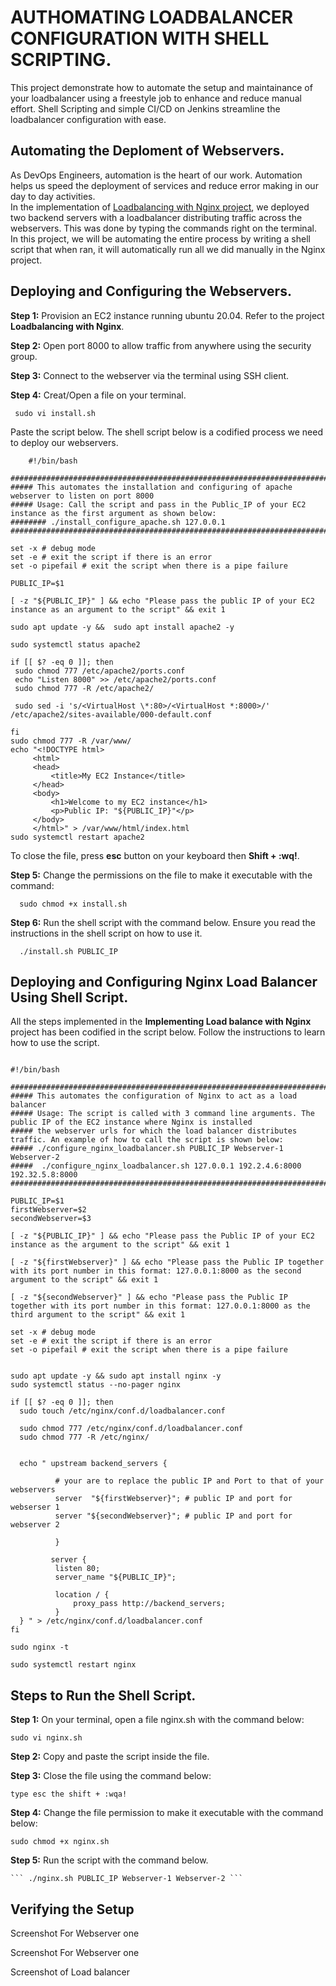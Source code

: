 # AUTHOMATING LOADBALANCER CONFIGURATION WITH SHELL SCRIPTING.
This project demonstrate how to automate the setup and maintainance of your loadbalancer using a freestyle job to enhance and reduce manual effort. Shell Scripting and simple CI/CD on Jenkins streamline the loadbalancer configuration with ease.

## Automating the Deploment of Webservers.

As DevOps Engineers, automation is the heart of our work. Automation helps us speed the deployment of services and reduce error making in our day to day activities.<br/>
In the implementation of [Loadbalancing with Nginx project](https://github.com/Saidat23/devops.pbl/edit/main/Loadbalancing%20with%20Nginx.md), we deployed two backend servers with a loadbalancer distributing traffic across the webservers. This was done by typing the commands right on the terminal.<br/>
In this project, we will be automating the entire process by writing a shell script that when ran, it will automatically run all we did manually in the Nginx project.<br/>

## Deploying and Configuring the Webservers.

**Step 1:** Provision an EC2 instance running ubuntu 20.04. Refer to the project **Loadbalancing with Nginx**.

**Step 2:** Open port 8000 to allow traffic from anywhere using the security group.

**Step 3:** Connect to the webserver via the terminal using SSH client.  

**Step 4:** Creat/Open a file on your terminal.

  ``` sudo vi install.sh```
         
Paste the script below. The shell script below is a codified process we need to deploy our webservers.

         
   ``` 
       #!/bin/bash 
       
#################################################################################################################### 
##### This automates the installation and configuring of apache webserver to listen on port 8000 
##### Usage: Call the script and pass in the Public_IP of your EC2 instance as the first argument as shown below: 
######## ./install_configure_apache.sh 127.0.0.1 
#################################################################################################################### 

set -x # debug mode
set -e # exit the script if there is an error
set -o pipefail # exit the script when there is a pipe failure

PUBLIC_IP=$1

[ -z "${PUBLIC_IP}" ] && echo "Please pass the public IP of your EC2 instance as an argument to the script" && exit 1

sudo apt update -y &&  sudo apt install apache2 -y

sudo systemctl status apache2

if [[ $? -eq 0 ]]; then
    sudo chmod 777 /etc/apache2/ports.conf
    echo "Listen 8000" >> /etc/apache2/ports.conf
    sudo chmod 777 -R /etc/apache2/

    sudo sed -i 's/<VirtualHost \*:80>/<VirtualHost *:8000>/' /etc/apache2/sites-available/000-default.conf

fi
sudo chmod 777 -R /var/www/
echo "<!DOCTYPE html> 
        <html>
        <head>
            <title>My EC2 Instance</title>
        </head>
        <body>
            <h1>Welcome to my EC2 instance</h1>
            <p>Public IP: "${PUBLIC_IP}"</p>
        </body>
        </html>" > /var/www/html/index.html 
sudo systemctl restart apache2  
  ```

To close the file, press **esc** button on your keyboard then **Shift + :wq!**.  

**Step 5:** Change the permissions on the file to make it executable with the command:

  ```   sudo chmod +x install.sh ```

  **Step 6:** Run the shell script with the command below. Ensure you read the instructions in the shell script on how to use it.

  ```   ./install.sh PUBLIC_IP ```

## Deploying and Configuring Nginx Load Balancer Using Shell Script.

All the steps implemented in the **Implementing Load balance with Nginx** project has been codified in the script below. Follow the instructions to learn how to use the script.

  ``` 

#!/bin/bash

######################################################################################################################
##### This automates the configuration of Nginx to act as a load balancer
##### Usage: The script is called with 3 command line arguments. The public IP of the EC2 instance where Nginx is installed
##### the webserver urls for which the load balancer distributes traffic. An example of how to call the script is shown below:
##### ./configure_nginx_loadbalancer.sh PUBLIC_IP Webserver-1 Webserver-2
#####  ./configure_nginx_loadbalancer.sh 127.0.0.1 192.2.4.6:8000  192.32.5.8:8000
############################################################################################################# 

PUBLIC_IP=$1
firstWebserver=$2
secondWebserver=$3

[ -z "${PUBLIC_IP}" ] && echo "Please pass the Public IP of your EC2 instance as the argument to the script" && exit 1

[ -z "${firstWebserver}" ] && echo "Please pass the Public IP together with its port number in this format: 127.0.0.1:8000 as the second argument to the script" && exit 1

[ -z "${secondWebserver}" ] && echo "Please pass the Public IP together with its port number in this format: 127.0.0.1:8000 as the third argument to the script" && exit 1

set -x # debug mode
set -e # exit the script if there is an error
set -o pipefail # exit the script when there is a pipe failure


sudo apt update -y && sudo apt install nginx -y
sudo systemctl status --no-pager nginx

if [[ $? -eq 0 ]]; then
    sudo touch /etc/nginx/conf.d/loadbalancer.conf

    sudo chmod 777 /etc/nginx/conf.d/loadbalancer.conf
    sudo chmod 777 -R /etc/nginx/

    
    echo " upstream backend_servers {

            # your are to replace the public IP and Port to that of your webservers
            server  "${firstWebserver}"; # public IP and port for webserser 1
            server "${secondWebserver}"; # public IP and port for webserver 2

            }

           server {
            listen 80;
            server_name "${PUBLIC_IP}";

            location / {
                proxy_pass http://backend_servers;   
            }
    } " > /etc/nginx/conf.d/loadbalancer.conf
fi

sudo nginx -t

sudo systemctl restart nginx

  ```

## Steps to Run the Shell Script.

**Step 1:** On your terminal, open a file nginx.sh with the command below:

  ``` sudo vi nginx.sh ```
  
**Step 2:** Copy and paste the script inside the file.

**Step 3:** Close the file using the command below:

  ```type esc the shift + :wqa!```

**Step 4:** Change the file permission to make it executable with the command below:

  ``` sudo chmod +x nginx.sh ```

  **Step 5:** Run the script with the command below.

    ``` ./nginx.sh PUBLIC_IP Webserver-1 Webserver-2 ```

   ## Verifying the Setup

 Screenshot For Webserver one


 Screenshot For Webserver one


 Screenshot of Load balancer































